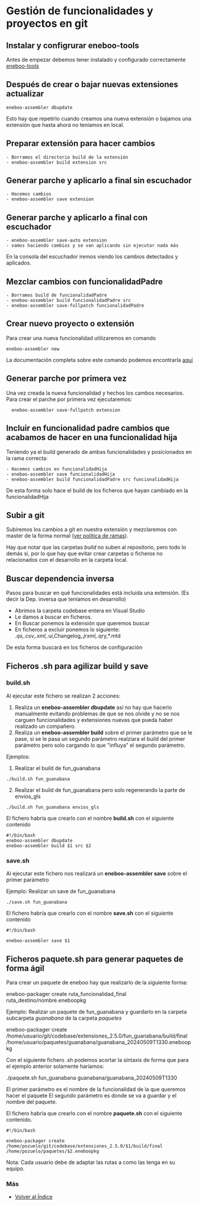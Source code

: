 # Gestión de funcionalidades y proyectos en git

## Instalar y configrurar eneboo-tools

Antes de empezar debemos tener instalado y configurado correctamente [eneboo-tools](./index.md)

## Después de crear o bajar nuevas extensiones actualizar

```
eneboo-assembler dbupdate
```
Esto hay que repetirlo cuando creamos una nueva extensión o bajamos una extensión que hasta ahora no teníamos en local.

## Preparar extensión para hacer cambios
    
    - Borramos el directorio build de la extensión
    - eneboo-assembler build extension src

## Generar parche y aplicarlo a final sin escuchador

    - Hacemos cambios
    - eneboo-assembler save extension

## Generar parche y aplicarlo a final con escuchador

    - eneboo-assembler save-auto extension
    - vamos haciendo cambios y se van aplicando sin ejecutar nada más

En la consola del escuchador iremos viendo los cambios detectados y aplicados.

## Mezclar cambios con funcionalidadPadre

    - Borramos build de funcionalidadPadre
    - eneboo-assembler build funcionalidadPadre src
    - eneboo-assembler save-fullpatch funcionalidadPadre

## Crear nuevo proyecto o extensión

Para crear una nueva funcionalidad utilizaremos en comando
```
eneboo-assembler new
```

La documentación completa sobre este comando podemos encontrarla [aquí](./eneboo-assembler.md)

## Generar parche por primera vez

Una vez creada la nueva funcionalidad y hechos los cambos necesarios. Para crear el parche por primera vez ejecutaremos:
```
  eneboo-assembler save-fullpatch extension
```

## Incluir en funcionalidad padre cambios que acabamos de hacer en una funcionalidad hija

Teniendo ya el build generado de ambas funcionalidades y posicionados en la rama correcta:

    - Hacemos cambios en funcionalidadHija
    - eneboo-assembler save funcionalidadHija
    - eneboo-assembler build funcionalidadPadre src funcionalidadHija

De esta forma solo hace el build de los ficheros que hayan cambiado en la funcionalidadHija

## Subir a git

Subiremos los cambios a git en nuestra extensión y mezclaremos con master de la forma normal ([ver política de ramas](./politicaramas.md)).

Hay que notar que las carpetas _build_ no suben al repositorio, pero todo lo demás sí, por lo que hay que evitar crear carpetas o ficheros no relacionados con el desarrollo en la carpeta local.


## Buscar dependencia inversa

Pasos para buscar en qué funcionalidades está incluida una extensión. (Es decir la Dep. inversa que teníamos en desarrollo)

- Abrimos la carpeta codebase entera en Visual Studio 
- Le damos a buscar en ficheros.
- En Buscar ponemos la extensión que queremos buscar
- En ficheros a excluir ponemos lo siguiente: *.qs,*.csv,*.xml,*.ui,Changelog,*.jrxml,*.qry,*.mtd

De esta forma buscará en los ficheros de configuración

## Ficheros .sh para agilizar build y save

### build.sh

Al ejecutar este fichero se realizan 2 acciones:
1. Realiza un **eneboo-assembler dbupdate**  así no hay que hacerlo manualmente evitando problemas de que se nos olvide y no se nos carguen funcionalidades y extensiones nuevas que pueda haber realizado un compañero.
2. Realiza un **eneboo-assembler build** sobre el primer parámetro que se le pase, si se le pasa un segundo parámetro realziara el build del primer parámetro pero solo cargando lo que "influya" el segundo parámetro.

Ejemplos:
1. Realizar el build de fun_guanabana
```
./build.sh fun_guanabana
```
2. Realizar el build de fun_guanabana pero solo regenerando la parte de envios_gls
```
./build.sh fun_guanabana envios_gls
```



El fichero habría que crearlo con el nombre **build.sh** con el siguiente contenido

```
#!/bin/bash
eneboo-assembler dbupdate
eneboo-assembler build $1 src $2

```
### save.sh

Al ejecutar este fichero nos realizará un **eneboo-assembler save** sobre el primer parámetro

Ejemplo: Realizar un save de fun_guanabana

```
./save.sh fun_guanabana
```

El fichero habría que crearlo con el nombre **save.sh** con el siguiente contenido

```
#!/bin/bash

eneboo-assembler save $1

```

## Ficheros paquete.sh para generar paquetes de forma ágil

Para crear un paquete de eneboo hay que realizarlo de la siguiente forma:

eneboo-packager create ruta_funcionalidad_final ruta_destino/nombre.eneboopkg

Ejemplo: Realizar un paquete de fun_guanabana y guardarlo en la carpeta subcarpeta *guanabana* de la carpeta *paquetes*

eneboo-packager create /home/usuario/git/codebase/extensiones_2.5.0/fun_guanabana/build/final /home/usuario/paquetes/guanabana/guanabana_20240509T1330.eneboopkg

Con el siguiente fichero .sh podemos acortar la síntaxis de forma que para el ejemplo anterior solamente haríamos:

./paquete.sh fun_guanabana guanabana/guanabana_20240509T1330

El primer parámetro es el nombre de la funcionalidad de la que queremos hacer el paquete
El segundo parámetro es donde se va a guardar y el nombre del paquete.

El fichero habría que crearlo con el nombre **paquete.sh** con el siguiente contenido.

```
#!/bin/bash

eneboo-packager create /home/pozuelo/git/codebase/extensiones_2.5.0/$1/build/final /home/pozuelo/paquetes/$2.eneboopkg
```
Nota: Cada usuario debe de adaptar las rutas a como las tenga en su equipo.

### Más

  * [Volver al Índice](./index.md)